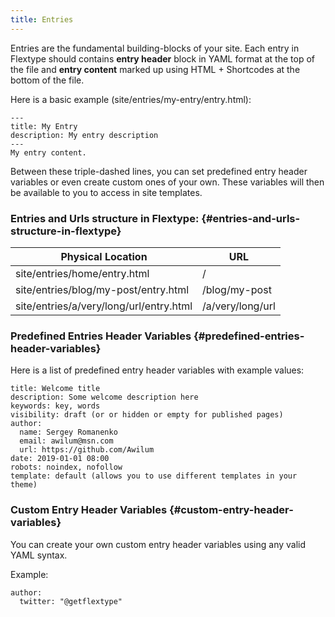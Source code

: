 ```yaml
---
title: Entries
---
```


Entries are the fundamental building-blocks of your site. Each entry in Flextype should contains **entry header** block in YAML format at the top of the file and **entry content** marked up using HTML + Shortcodes at the bottom of the file.

Here is a basic example (site/entries/my-entry/entry.html):

    ---
    title: My Entry
    description: My entry description
    ---
    My entry content.
    

Between these triple-dashed lines, you can set predefined entry header variables or even create custom ones of your own. These variables will then be available to you to access in site templates.

### Entries and Urls structure in Flextype: {#entries-and-urls-structure-in-flextype}

| Physical Location                       | URL              |
| --------------------------------------- | ---------------- |
| site/entries/home/entry.html            | /                |
| site/entries/blog/my-post/entry.html    | /blog/my-post    |
| site/entries/a/very/long/url/entry.html | /a/very/long/url |


### Predefined Entries Header Variables {#predefined-entries-header-variables}

Here is a list of predefined entry header variables with example values:

    title: Welcome title
    description: Some welcome description here
    keywords: key, words
    visibility: draft (or or hidden or empty for published pages)
    author:
      name: Sergey Romanenko
      email: awilum@msn.com
      url: https://github.com/Awilum
    date: 2019-01-01 08:00
    robots: noindex, nofollow
    template: default (allows you to use different templates in your theme)  
    

### Custom Entry Header Variables {#custom-entry-header-variables}

You can create your own custom entry header variables using any valid YAML syntax.

Example:

    author:
      twitter: "@getflextype"